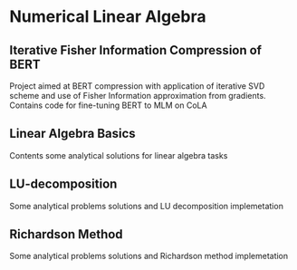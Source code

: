 # Numerical Linear Algebra

## Iterative Fisher Information Compression of BERT

Project aimed at BERT compression with application of iterative SVD scheme and use of Fisher Information approximation from gradients. Contains code for fine-tuning BERT to MLM on CoLA

## Linear Algebra Basics

Contents some analytical solutions for linear algebra tasks

## LU-decomposition

Some analytical problems solutions and LU decomposition implemetation

## Richardson Method

Some analytical problems solutions and Richardson method implemetation

